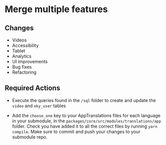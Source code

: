 # Merge multiple features

## Changes

- Videos
- Accessibility
- Tablet
- Analytics
- UI improvements
- Bug fixes
- Refactoring

## Required Actions

- Execute the queries found in the `/sql` folder to create and update the `video` and `oky_user` tables

- Add the `choose_one` key to your AppTranslations files for each language in your submodule, in the `packages/core/src/modules/translations/app` folder. Check you have added it to all the correct files by running `yarn compile`. Make sure to commit and push your changes to your submodule repo.

